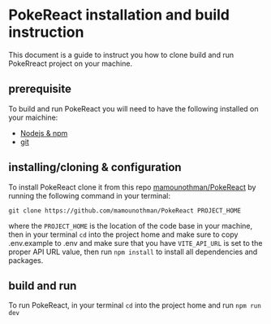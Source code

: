 # PokeReact installation and build instruction

This document is a guide to instruct you how to clone build and run PokeRreact project on your machine.

## prerequisite

To build and run PokeReact you will need to have the following installed on your maichine:
 - [Nodejs & npm](https://nodejs.org/en) 
 - [git](https://git-scm.com/)

## installing/cloning & configuration

To install PokeReact clone it from this repo [mamounothman/PokeReact](https://github.com/mamounothman/PokeReact) by running the following command in your terminal: 



    git clone https://github.com/mamounothman/PokeReact PROJECT_HOME


where the `PROJECT_HOME` is the location of the code base in your machine, then in your terminal `cd` into the project home and make sure to copy .env.example to .env and make sure that you have `VITE_API_URL` is set to the proper API URL value, then run `npm install` to install all dependencies and packages.


## build and run

To run PokeReact, in your terminal `cd` into the project home and run `npm run dev`